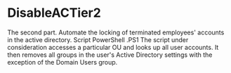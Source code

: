 # DisableACTier2
The second part. Automate the locking of terminated employees' accounts in the active directory. Script PowerShell .PS1
The script under consideration accesses a particular OU and looks up all user accounts. 
It then removes all groups in the user's Active Directory settings with the exception of the Domain Users group.
